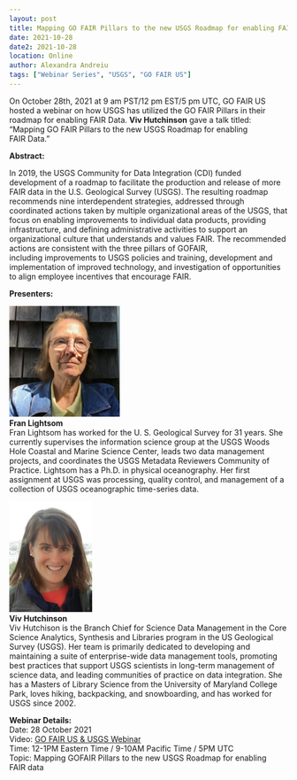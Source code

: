 ```yaml
---
layout: post
title: Mapping GO FAIR Pillars to the new USGS Roadmap for enabling FAIR Data
date: 2021-10-28
date2: 2021-10-28
location: Online
author: Alexandra Andreiu
tags: ["Webinar Series", "USGS", "GO FAIR US"]
---
```


On October 28th, 2021 at 9 am PST/12 pm EST/5 pm UTC, GO FAIR US hosted a webinar on how USGS has utilized the GO FAIR Pillars in their roadmap for enabling FAIR Data. <b>Viv Hutchinson</b> gave a talk titled: “Mapping GO FAIR Pillars to the new USGS Roadmap for enabling FAIR Data.”

<b>Abstract:</b>

In 2019, the USGS Community for Data Integration (CDI) funded development of a roadmap to facilitate the production and release of more FAIR data in the U.S. Geological Survey (USGS). The resulting roadmap recommends nine interdependent strategies, addressed through coordinated actions taken by multiple organizational areas of the USGS, that focus on enabling improvements to individual data products, providing infrastructure, and defining administrative activities to support an organizational culture that understands and values FAIR. The recommended actions are consistent with the three pillars of GOFAIR, including improvements to USGS policies and training, development and implementation of improved technology, and investigation of opportunities to align employee incentives that encourage FAIR.  

<b>Presenters:</b>

<img src="/assets/img/Fran_Profile.jpg" height="200"/><br>
<b>Fran Lightsom</b><br>
Fran Lightsom has worked for the U. S. Geological Survey for 31 years. She currently supervises the information science group at the USGS Woods Hole Coastal and Marine Science Center, leads two data management projects, and coordinates the USGS Metadata Reviewers Community of Practice. Lightsom has a Ph.D. in physical oceanography. Her first assignment at USGS was processing, quality control, and management of a collection of USGS oceanographic time-series data.<br>

<img src="/assets/img/Viv_Profile.jpg" height="200"/><br>
<b>Viv Hutchinson</b><br> 
Viv Hutchison is the Branch Chief for Science Data Management in the Core Science Analytics, Synthesis and Libraries program in the US Geological Survey (USGS). Her team is primarily dedicated to developing and maintaining a suite of enterprise-wide data management tools, promoting best practices that support USGS scientists in long-term management of science data, and leading communities of practice on data integration. She has a Masters of Library Science from the University of Maryland College Park, loves hiking, backpacking, and snowboarding, and has worked for USGS since 2002. <br>

<b>Webinar Details:</b><br>
Date: 28 October 2021 <br>
Video: [GO FAIR US & USGS Webinar](https://youtu.be/oLFOZ4f5Tqg) <br>
Time: 12-1PM Eastern Time / 9-10AM Pacific Time / 5PM UTC <br>
Topic: Mapping GOFAIR Pillars to the new USGS Roadmap for enabling FAIR data  <br>


